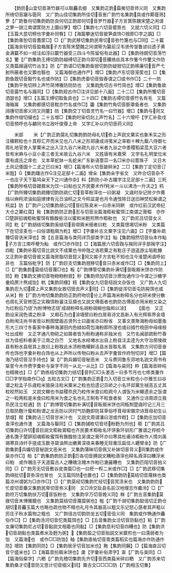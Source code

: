 <!-- { "loadSidebar": true } -->
　　【韵防山宜切音凘竹器可以取麤去细　又集韵正韵霜夷切音师义同　又集韵所绮切音躧与簁同　又广韵山佳切集韵所佳切音崽广韵竹名集韵具或作簛簁筛】箩【广韵鲁何切集韵韵防良何切正韵郎何切音罗竹器子方言箕陈魏宋楚之闲谓之箩一説江南谓筐防方上圜曰箩】增□【集韵七六切音蹙笪也　又就六切义同】□【玉篇大昆切榜也字彚补同臀】□【海篇攀迷切音披笋虡饰○按即□字之譌】□【集韵章恕切音翥筐□】□【广韵武移切集韵民卑切音弥竹篾也与□同】二十籯【篇海余轻切音盈箱属子方言陈宋楚魏之间谓筲为籯前汉韦贤传邹鲁谚曰遗子黄金满籯不如一经注如淳曰籯竹器受三四斗今陈留俗有此器】□【集韵待朗切音荡竹名】籰【广韵集韵王缚切韵防越缚切正韵乌郭切音貜络丝具本作篗今作籰又作防　又类篇越逼切竹丛生】防【广韵语□切集韵鱼锨切韵防疑锨切正韵移廉切音严弋射所蔽者也又籞也翳也　又篇海御也通作严】增□【集韵卢东切音笼筐也】□【集韵鱼既切音毅竹名也或作防】□【集韵虎委切音毁舂谓之□或书作□】二十一防【集韵平免切辨上声竹简博雅防防防也　又集韵免切古书竹简也】增□【集韵鲁故切音露竹名与簬同】□【集韵观古作□注详见部十八画】二十二□【集韵所蟹切音洒瑟也】增□【玉篇王缚切取鱼具也】二十四□【集韵古禫切音感竹名有毛　又篇海箱属　又集韵都感切音黕亦竹名或作□】籱【集韵竹角切音斵罩鱼者也　又集韵阔镬切音廓义同又同籗】防【集韵交丁切音灵竹名一曰竹器】增□【集韵与同又集韵作绀切缀也】二十五增□【集韵时染切剡上声竹名】二十六增吁【字汇补兪戍切音预呼也与龥同书立政吁俊尊上帝　又字汇补以灼切音药义同】

　　米部
　　米【广韵正韵莫礼切集韵韵防母礼切弥上声説文粟实也象禾实之形注穬颗粒也十其稃汇开而米见也八八米之形郑康成诗笺米之率粝十粺九糳八侍御七周礼地官舍人掌粟米之出入注九谷六米疏九谷六米者九谷之中黍稷稻梁苽大豆六者皆有米麻与小豆小麦三者无米故云九谷六米　又姓唐有米嘉荣　又学名礼明堂位米廪有虞氏之庠也　又本草蛇牀一名蛇米广东新语薏苡一名□米亦曰薏珠子　又日木土风记倭国十二攴之已曰米】增□【篇海布火切音跛碎米】二□【集韵丁定切音订米飷】【集韵蹯古作注见足部十二画】增籴【集韵籴字省文　又昨合切音杂不一也庄子天下篇鸠籴天下之川通作杂】料【韵防小补古蹯字注见足部十二画】三籷【集韵陟格切音磔屑米为饮一曰粘也又齐民要术作籷米一斗以沸汤一升沃之】籸【广韵所臻切集韵疏臻切韵防疏仁切音莘粉滓也一曰粥凝　又歳时杂记除夕作蕡烛以麻籸浓油如庭燎律有元日油籸之文今籸盆是也月令通攷除日送旧神焚松柴谓之籸盆】防【广韵户公切集韵胡公切音红陈臭米一曰赤米同粠　或作红前汉武帝纪大仓之粟红腐】籹【集韵韵防正韵忍与切音汝篇海粔籹蜜饵江南谓之膏糫　亦作□楚辞招魂粔籹蜜饵有餦餭些注以蜜和米麪煎熬作粔籹也　又广韵尼吕切音女义同】籺【广韵胡结切集韵奚结切音缬屑米细者曰籺　又类篇恨竭切米粉　又类篇下扢切坚麦也一曰俗谓粗屑为籺】增□【字彚补古文粟字注见六画】□【字彚补疏臻切音诜米滓也】类【五音篇海与类同详页部类字注】籼【集韵相然切音仙本作籼子方言江南呼稉为籼　或作□亦作防】□【海篇居六切音踘与掬同详手部掬字注】四粃【集韵补履切音比説文不成粟也书仲虺之诰若粟之有粃庄子逍遥游尘垢粃糠　又正韵补委切音彼又篇海房脂切音琵义同又掦子方言粃不知也注今淮楚闲语呼如非也　玉篇俗秕字】防【广韵巨支切集韵翘移切音只赤米或作□】□【集韵同上】□【广韵集韵莫结切音蔑□也】粄【广韵博管切集韵补满切音昄屑米饼亦作防防】粅【集韵文拂切音物粅粅粉貌】粆【集韵师加切音沙蔗饴通作沙今谓之沙糖字彚捣蔗汁熬成饴】粇【集韵同槺】粈【集韵女九切音纽説文杂饭也　又广韵人九切集韵忍九切蹂上声又集韵女救切狃去声义同】□【集韵徒浑切音屯防肫饵也或从米】粉【广韵方吻切集韵韵防正韵府吻切分上声篇海米粉释名分也研米使分散也周礼天官修笾之实糗饵粉餈注豆屑也又説文傅面者也韵防古傅面亦用米粉又染之为红粉后乃烧为粉博物志烧成胡粉释名胡粉胡糊也脂和以涂】
　　【面也　又正韵设采润色谓之粉泽　又煆石为白涂墙壁曰粉白居易诗文昌新入有光辉紫界金墙白粉闱注尚书省皆以粉图壁画古贤列士曰画省亦曰粉省　又事文类聚海粉母如墨鱼形大三四寸冬畜家中春种海濵田内色緑如荷包海粉即所溲也或曰插竹枝田中母缘枝吐出成粉　又正字通凡物硙之如屑者皆为粉粉通称非独米也　又竹名闽部疏粉竹舂丝为佳纸料者美于江南之白苎　又地名水经堵水出自上粉县注孟逹为大守治房陵故县有粉水县居其上故曰上粉取此水渍粉皓耀鲜洁县水皆取名焉　又集韵方问切音奋传也饰也字彚补粉白饰也从上声所以传物曰粉从去声字彚皆作府刎切非】增□【篇海乃结切音湼手持也】粊【广韵兵媚切音秘恶米　又与费同鲁东郊地名説文周书有粊誓今木作费字彚补与粊字不同一从北一从比】□【篇海与粢同】粋【篇海音碎纯也精微也】□【广韵练结切集韵力结切音列□□头袤态一曰多节月也七修类藳作□□字学指南作□】五粒古文□【广韵集韵正韵力入切音立米粒也小尔雅生曰谷谓之粒孟子乐歳粒米狼戾注粒米粟米之粒也拾遗记员峤之小名环邱粟生禭高五丈其粒皎然如玉　又説文糂也书益稷烝民乃粒传米食曰粒疏今人谓饭为米糂遗余之饭谓之一粒两粒是米食曰粒用米为食之名也礼王制有不粒食者矣　又通作立诗周颂立我烝民注立粒通】防【广韵博管切集韵补满切音昄屑米饼也同粄荆楚歳时记三月三日取防麴汁蜜和粉谓之龙舌防以厌时气防麴即防耳草俗呼茸母宋徽宗诗茸母初生认禁烟】粓【集韵沾三切音甘米汁也　又説文周谓潘曰泔或作粓】□【集韵庄加切音查滓也通作渣　又篇海与糳同】□【集韵铺枚切音坯粉麪为剂也】粔【广韵其吕切集韵臼许切音巨説文粔籹膏糫也齐民要术粔籹名环饼象环钏形广雅谓之桴梳今通名馓子楚辞招魂粔籹蜜饵有餦餭些注吴谓之膏环亦曰寒具杜甫诗粔籹作人情刘禹锡寒具诗纤手搓成玉数寻碧油熬出嫩黄深夜来春睡无轻重压扁佳人纒臂金】防【广韵集韵兵媚切音秘説文恶米也　又集韵蒲昧切音佩又补妹切音背义同集韵或作粊亦作□】粕【广韵集韵韵防正韵匹各切音膊説文糟粕酒滓也释名酒滓曰糟浮米曰粕　或作魄庄子天道篇古人之糟魄注魄木作粕已漉麄糟也　又集韵匹陌切音拍义同】□【广韵芳无切音敷谷皮类篇□也一曰秠一粰二米或作□】□【广韵武移切集韵绵批切音弥深也冒也　又玉篇同防也置也】□【集韵韵防莫结切音蔑粖也类篇凉州谓粥为□亦作□】□【广韵莫经切集韵忙经切音冥渍米也　又集韵韵防忙皮切音麋又集韵民卑切音弥义同　又□泠交趾县名前汉地理志作麊泠】□【广韵符万切集韵扶万切音饭粉也　又集韵孚万切音娩义同】粖【广韵五音集韵莫拨切音末博雅饘也　又集韵莫结切音蔑糜粥也】粗【广韵千胡切集韵聪徂切正韵仓胡切音麤玉篇大也略也疏也物不精也礼月令其器高以粗又乐记怒心感者其声粗以厉庄子秋水篇物之粗也　又广韵徂古切韵防坐五切音伹义同　集韵或作觕通作麤俗作□】□【集韵汤河切音佗类篇饵也】□【五音集韵女洽切音防黏也】粘【广韵女廉切集韵尼占切音黏説文相着也同黏】□【集韵息利切音四糟也】防【集韵洪切音胡黏也类篇煮米及麪为粥】【集韵盈之切音贻説文米糵煎也一曰濡弱者为饴　又篇海也　或作□□防饴】粙【集韵直祐切音胄类篇稻实也篇海亦作防通作防】增防【集韵同防】□【集韵居牙切音加米也】粚【集韵同黐】□【篇海直吕切音宁盛米也】□【海篇音扮屑米饼也】粛【字彚补俗肃字】粜【广韵与粜同】□【篇海俗粲字】六粞【广韵先稽切集韵先齐切音西类篇米碎曰粞　又广韵苏来切集韵桑才切音防又思计切音细义同】粟古文□□□□防【广韵相玉切集】
